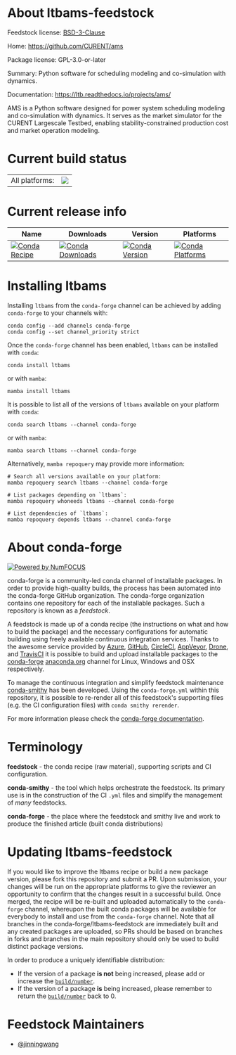 About ltbams-feedstock
======================

Feedstock license: [BSD-3-Clause](https://github.com/conda-forge/ltbams-feedstock/blob/main/LICENSE.txt)

Home: https://github.com/CURENT/ams

Package license: GPL-3.0-or-later

Summary: Python software for scheduling modeling and co-simulation with dynamics.

Documentation: https://ltb.readthedocs.io/projects/ams/

AMS is a Python software designed for power system scheduling modeling and co-simulation with dynamics.
It serves as the market simulator for the CURENT Largescale Testbed, enabling stability-constrained
production cost and market operation modeling.


Current build status
====================


<table><tr><td>All platforms:</td>
    <td>
      <a href="https://dev.azure.com/conda-forge/feedstock-builds/_build/latest?definitionId=21708&branchName=main">
        <img src="https://dev.azure.com/conda-forge/feedstock-builds/_apis/build/status/ltbams-feedstock?branchName=main">
      </a>
    </td>
  </tr>
</table>

Current release info
====================

| Name | Downloads | Version | Platforms |
| --- | --- | --- | --- |
| [![Conda Recipe](https://img.shields.io/badge/recipe-ltbams-green.svg)](https://anaconda.org/conda-forge/ltbams) | [![Conda Downloads](https://img.shields.io/conda/dn/conda-forge/ltbams.svg)](https://anaconda.org/conda-forge/ltbams) | [![Conda Version](https://img.shields.io/conda/vn/conda-forge/ltbams.svg)](https://anaconda.org/conda-forge/ltbams) | [![Conda Platforms](https://img.shields.io/conda/pn/conda-forge/ltbams.svg)](https://anaconda.org/conda-forge/ltbams) |

Installing ltbams
=================

Installing `ltbams` from the `conda-forge` channel can be achieved by adding `conda-forge` to your channels with:

```
conda config --add channels conda-forge
conda config --set channel_priority strict
```

Once the `conda-forge` channel has been enabled, `ltbams` can be installed with `conda`:

```
conda install ltbams
```

or with `mamba`:

```
mamba install ltbams
```

It is possible to list all of the versions of `ltbams` available on your platform with `conda`:

```
conda search ltbams --channel conda-forge
```

or with `mamba`:

```
mamba search ltbams --channel conda-forge
```

Alternatively, `mamba repoquery` may provide more information:

```
# Search all versions available on your platform:
mamba repoquery search ltbams --channel conda-forge

# List packages depending on `ltbams`:
mamba repoquery whoneeds ltbams --channel conda-forge

# List dependencies of `ltbams`:
mamba repoquery depends ltbams --channel conda-forge
```


About conda-forge
=================

[![Powered by
NumFOCUS](https://img.shields.io/badge/powered%20by-NumFOCUS-orange.svg?style=flat&colorA=E1523D&colorB=007D8A)](https://numfocus.org)

conda-forge is a community-led conda channel of installable packages.
In order to provide high-quality builds, the process has been automated into the
conda-forge GitHub organization. The conda-forge organization contains one repository
for each of the installable packages. Such a repository is known as a *feedstock*.

A feedstock is made up of a conda recipe (the instructions on what and how to build
the package) and the necessary configurations for automatic building using freely
available continuous integration services. Thanks to the awesome service provided by
[Azure](https://azure.microsoft.com/en-us/services/devops/), [GitHub](https://github.com/),
[CircleCI](https://circleci.com/), [AppVeyor](https://www.appveyor.com/),
[Drone](https://cloud.drone.io/welcome), and [TravisCI](https://travis-ci.com/)
it is possible to build and upload installable packages to the
[conda-forge](https://anaconda.org/conda-forge) [anaconda.org](https://anaconda.org/)
channel for Linux, Windows and OSX respectively.

To manage the continuous integration and simplify feedstock maintenance
[conda-smithy](https://github.com/conda-forge/conda-smithy) has been developed.
Using the ``conda-forge.yml`` within this repository, it is possible to re-render all of
this feedstock's supporting files (e.g. the CI configuration files) with ``conda smithy rerender``.

For more information please check the [conda-forge documentation](https://conda-forge.org/docs/).

Terminology
===========

**feedstock** - the conda recipe (raw material), supporting scripts and CI configuration.

**conda-smithy** - the tool which helps orchestrate the feedstock.
                   Its primary use is in the construction of the CI ``.yml`` files
                   and simplify the management of *many* feedstocks.

**conda-forge** - the place where the feedstock and smithy live and work to
                  produce the finished article (built conda distributions)


Updating ltbams-feedstock
=========================

If you would like to improve the ltbams recipe or build a new
package version, please fork this repository and submit a PR. Upon submission,
your changes will be run on the appropriate platforms to give the reviewer an
opportunity to confirm that the changes result in a successful build. Once
merged, the recipe will be re-built and uploaded automatically to the
`conda-forge` channel, whereupon the built conda packages will be available for
everybody to install and use from the `conda-forge` channel.
Note that all branches in the conda-forge/ltbams-feedstock are
immediately built and any created packages are uploaded, so PRs should be based
on branches in forks and branches in the main repository should only be used to
build distinct package versions.

In order to produce a uniquely identifiable distribution:
 * If the version of a package **is not** being increased, please add or increase
   the [``build/number``](https://docs.conda.io/projects/conda-build/en/latest/resources/define-metadata.html#build-number-and-string).
 * If the version of a package **is** being increased, please remember to return
   the [``build/number``](https://docs.conda.io/projects/conda-build/en/latest/resources/define-metadata.html#build-number-and-string)
   back to 0.

Feedstock Maintainers
=====================

* [@jinningwang](https://github.com/jinningwang/)

